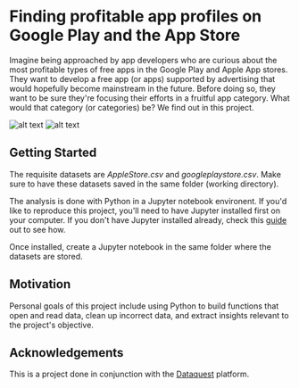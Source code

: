 # Finding profitable app profiles on Google Play and the App Store

Imagine being approached by app developers who are curious about the most profitable types of free apps in the Google Play and Apple App stores.  They want to develop a free app (or apps) supported by advertising that would hopefully become mainstream in the future.  Before doing so, they want to be sure they're focusing their efforts in a fruitful app category.  What would that category (or categories) be?  We find out in this project.

![alt text](https://swiftinformer.files.wordpress.com/2018/01/google_play_logo.png?w=780&h=408&crop=1)
![alt text](https://images.idgesg.net/images/article/2018/05/ios11-app-store-icon-100759773-large.jpg)

## Getting Started

The requisite datasets are *AppleStore.csv* and *googleplaystore.csv*. Make sure to have these datasets saved in the same folder (working directory).  

The analysis is done with Python in a Jupyter notebook environent.  If you'd like to reproduce this project, you'll need to have Jupyter installed first on your computer.  If you don't have Jupyter installed already, check this [guide](https://jupyter.org/install) out to see how.

Once installed, create a Jupyter notebook in the same folder where the datasets are stored.

## Motivation
Personal goals of this project include using Python to build functions that open and read data, clean up incorrect data, and extract insights relevant to the project's objective.  

## Acknowledgements
This is a project done in conjunction with the [Dataquest](https://www.dataquest.io/home) platform.
